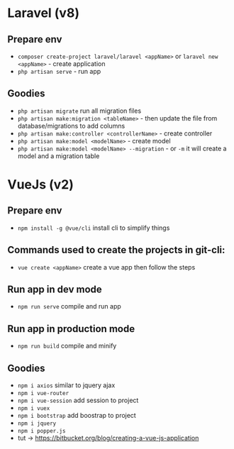 # Laravel (v8)
## Prepare env
- `composer create-project laravel/laravel <appName>` or `laravel new <appName>` - create application
- `php artisan serve` - run app

## Goodies
- `php artisan migrate` run all migration files
- `php artisan make:migration <tableName>` - then update the file from database/migrations to add columns
- `php artisan make:controller <controllerName>` - create controller
- `php artisan make:model <modelName>` - create model
- `php artisan make:model <modelName> --migration` -  or `-m` it will create a model and a migration table

# VueJs (v2)
## Prepare env
- `npm install -g @vue/cli` install cli to simplify things

## Commands used to create the projects in git-cli:
- `vue create <appName>` create a vue app then follow the steps

## Run app in dev mode
- `npm run serve` compile and run app

## Run app in production mode
- `npm run build` compile and minify 


## Goodies
- `npm i axios` similar to jquery ajax
- `npm i vue-router`
- `npm i vue-session` add session to project
- `npm i vuex`
- `npm i bootstrap` add boostrap to project
- `npm i jquery`
- `npm i popper.js`
- tut -> https://bitbucket.org/blog/creating-a-vue-js-application
